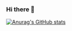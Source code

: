 ### Hi there 👋
[![Anurag's GitHub stats](https://github-readme-stats.vercel.app/apiPhamAnhTienn=anuraghazra)](https://github.com/anuraghazra/github-readme-stats)

<!--
**PhamAnhTienn/PhamAnhTienn** is a ✨ _special_ ✨ repository because its `README.md` (this file) appears on your GitHub profile.

Here are some ideas to get you started:

- 🔭 I’m currently working on ...
- 🌱 I’m currently learning ...
- 👯 I’m looking to collaborate on ...
- 🤔 I’m looking for help with ...
- 💬 Ask me about ...
- 📫 How to reach me: ...
- 😄 Pronouns: ...
- ⚡ Fun fact: ...
-->
